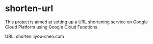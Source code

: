 # shorten-url


This project is aimed at setting up a URL shortening service on Google Cloud Platform using Google Cloud Functions.

URL: shorten.liyou-chen.com